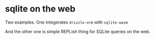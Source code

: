 # sqlite on the web

Two examples. One integerates `drizzle-orm` with `sqlite-wasm`

And the other one is simple REPLish thing for SQLite queries on the web.